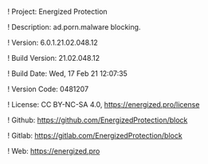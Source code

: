 ! Project: Energized Protection

! Description: ad.porn.malware blocking.

! Version: 6.0.1.21.02.048.12

! Build Version: 21.02.048.12

! Build Date: Wed, 17 Feb 21 12:07:35

! Version Code: 0481207

! License: CC BY-NC-SA 4.0, https://energized.pro/license

! Github: https://github.com/EnergizedProtection/block

! Gitlab: https://gitlab.com/EnergizedProtection/block


! Web: https://energized.pro
